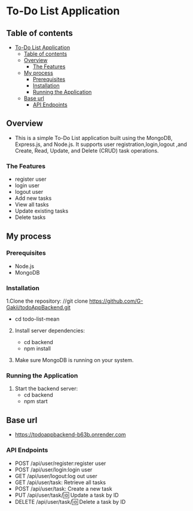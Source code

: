 # To-Do List Application

## Table of contents

- [To-Do List Application](#to-do-list-application)
  - [Table of contents](#table-of-contents)
  - [Overview](#overview)
    - [The Features](#the-features)
  - [My process](#my-process)
    - [Prerequisites](#prerequisites)
    - [Installation](#installation)
    - [Running the Application](#running-the-application)
  - [Base url](#base-url)
    - [API Endpoints](#api-endpoints)

## Overview

- This is a simple To-Do List application built using the MongoDB, Express.js, and Node.js. It supports user registration,login,logout ,and Create, Read, Update, and Delete (CRUD) task operations.

### The Features

- register user
- login user
- logout user
- Add new tasks
- View all tasks
- Update existing tasks
- Delete tasks

## My process

### Prerequisites

- Node.js
- MongoDB

### Installation

1.Clone the repository: //git clone https://github.com/G-Gakii/todoAppBackend.git

- cd todo-list-mean

2. Install server dependencies:

   - cd backend
   - npm install

3. Make sure MongoDB is running on your system.

### Running the Application

1. Start the backend server:
   - cd backend
   - npm start

## Base url

- https://todoappbackend-b63b.onrender.com

### API Endpoints

- POST /api/user/register:register user
- POST /api/user/login:login user
- GET /api/user/logout:log out user
- GET /api/user/task: Retrieve all tasks
- POST /api/user/task: Create a new task
- PUT /api/user/task/:id: Update a task by ID
- DELETE /api/user/task/:id: Delete a task by ID
